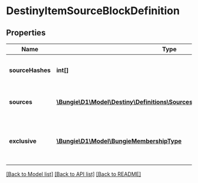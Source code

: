# DestinyItemSourceBlockDefinition

## Properties
Name | Type | Description | Notes
------------ | ------------- | ------------- | -------------
**sourceHashes** | **int[]** | The list of hash identifiers for Reward Sources that hint where the item can be found (DestinyRewardSourceDefinition). | [optional] 
**sources** | [**\Bungie\D1\Model\Destiny\Definitions\Sources\DestinyItemSourceDefinition[]**](DestinyItemSourceDefinition.md) | A collection of details about the stats that were computed for the ways we found that the item could be spawned. | [optional] 
**exclusive** | [**\Bungie\D1\Model\BungieMembershipType**](BungieMembershipType.md) | If we found that this item is exclusive to a specific platform, this will be set to the BungieMembershipType enumeration that matches that platform. | [optional] 

[[Back to Model list]](../README.md#documentation-for-models) [[Back to API list]](../README.md#documentation-for-api-endpoints) [[Back to README]](../README.md)



